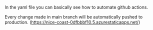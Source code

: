 In the yaml file you can basically see how to automate github actions.

Every change made in main branch will be automatically pushed to production. (https://nice-coast-0dfbbbf10.5.azurestaticapps.net/)
